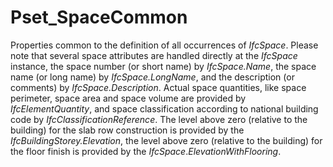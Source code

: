 # Pset_SpaceCommon

Properties common to the definition of all occurrences of _IfcSpace_. Please note that several space attributes are handled directly at the _IfcSpace_ instance, the space number (or short name) by _IfcSpace.Name_, the space name (or long name) by _IfcSpace.LongName_, and the description (or comments) by _IfcSpace.Description_. Actual space quantities, like space perimeter, space area and space volume are provided by _IfcElementQuantity_, and space classification according to national building code by _IfcClassificationReference_. The level above zero (relative to the building) for the slab row construction is provided by the _IfcBuildingStorey.Elevation_, the level above zero (relative to the building) for the floor finish is provided by the _IfcSpace_._ElevationWithFlooring_.<!-- end of definition -->
